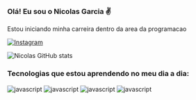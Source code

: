 
### Olá! Eu sou o Nicolas Garcia ✌️

Estou iniciando minha carreira dentro da area da programacao

[![Instagram](https://img.shields.io/badge/Instagram-E4405F?style=for-the-badge&logo=instagram&logoColor=white)](https://www.instagram.com/nycollaz_g/)


![Nicolas GitHub stats](https://github-readme-stats.vercel.app/api?username=NycoZx&show_icons=true&theme=dracula)

### Tecnologias que estou aprendendo no meu dia a dia:

<div style="display: inline_block">
    <img align="center" alt="javascript" src="https://img.shields.io/badge/PHP-777BB4?style=for-the-badge&logo=php&logoColor=white">
    <img align="center" alt="javascript" src="https://img.shields.io/badge/JavaScript-323330?style=for-the-badge&logo=javascript&logoColor=F7DF1E">
    <img align="center" alt="javascript" src="https://img.shields.io/badge/React-20232A?style=for-the-badge&logo=react&logoColor=61DAFB">
    <img align="center" alt="javascript" src="https://img.shields.io/badge/Laravel-FF2D20?style=for-the-badge&logo=laravel&logoColor=white">

</div>

